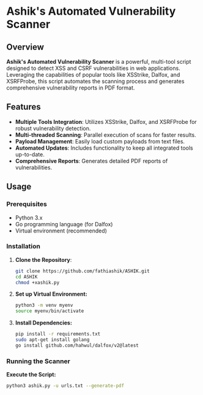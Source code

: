 # Ashik's Automated Vulnerability Scanner

## Overview

**Ashik's Automated Vulnerability Scanner** is a powerful, multi-tool script designed to detect XSS and CSRF vulnerabilities in web applications. Leveraging the capabilities of popular tools like XSStrike, Dalfox, and XSRFProbe, this script automates the scanning process and generates comprehensive vulnerability reports in PDF format.

## Features

- **Multiple Tools Integration**: Utilizes XSStrike, Dalfox, and XSRFProbe for robust vulnerability detection.
- **Multi-threaded Scanning**: Parallel execution of scans for faster results.
- **Payload Management**: Easily load custom payloads from text files.
- **Automated Updates**: Includes functionality to keep all integrated tools up-to-date.
- **Comprehensive Reports**: Generates detailed PDF reports of vulnerabilities.

## Usage

### Prerequisites

- Python 3.x
- Go programming language (for Dalfox)
- Virtual environment (recommended)

### Installation

1. **Clone the Repository**:
   ```sh
   git clone https://github.com/fathiashik/ASHIK.git
   cd ASHIK
   chmod +xashik.py

2. **Set up Virtual Environment:**
    ```sh 
    python3 -m venv myenv
   source myenv/bin/activate

3. **Install Dependencies:**
   ```sh
   pip install -r requirements.txt
   sudo apt-get install golang
   go install github.com/hahwul/dalfox/v2@latest
   
### Running the Scanner   

**Execute the Script:**
   ```sh
   python3 ashik.py -u urls.txt --generate-pdf





    

   

